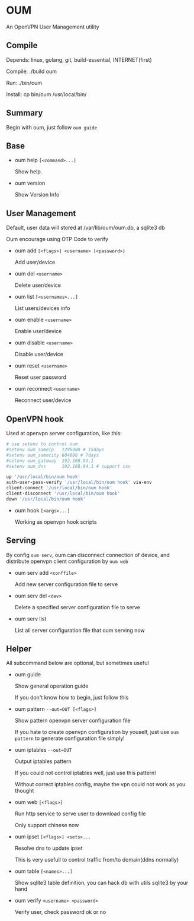 # OUM

An OpenVPN User Management utility

## Compile

Depends: linux, golang, git, build-essential, INTERNET(first)

Compile: ./build oum

Run: ./bin/oum

Install: cp bin/oum /usr/local/bin/

## Summary

Begin with oum, just follow `oum guide`

## Base

* oum help `[<command>...]`

    Show help.

* oum version

    Show Version Info

## User Management

Default, user data will stored at /var/lib/oum/oum.db, a sqlite3 db

Oum encourage using OTP Code to verify

* oum add `[<flags>] <username> [<password>]`

    Add user/device

* oum del `<username>`

    Delete user/device

* oum list `[<usernames>...]`

    List users/devices info

* oum enable `<username>`

    Enable user/device

* oum disable  `<username>`

    Disable user/device

* oum reset `<username>`

    Reset user password

* oum reconnect `<username>`

    Reconnect user/device

## OpenVPN hook

Used at openvpn server configuration, like this:

```bash
# use setenv to control oum
#setenv oum_sameip   1296000 # 15days
#setenv oum_samecity 604800 # 7days
#setenv oum_gateway  192.168.94.1
#setenv oum_dns      192.168.94.1 # support csv

up '/usr/local/bin/oum hook'
auth-user-pass-verify '/usr/local/bin/oum hook' via-env
client-connect '/usr/local/bin/oum hook'
client-disconnect '/usr/local/bin/oum hook'
down '/usr/local/bin/oum hook'
```

* oum hook `[<args>...]`

    Working as openvpn hook scripts

## Serving

By config `oum serv`, oum can disconnect connection of device, and distribute openvpn client configuration by `oum web`

* oum serv add `<conffile>`

    Add new server configuration file to serve

* oum serv del `<dev>`

    Delete a specified server configuration file to serve

* oum serv list

    List all server configuration file that oum serving now

## Helper

All subcommand below are optional, but sometimes useful

* oum guide

    Show general operation guide

    If you don't know how to begin, just follow this

* oum pattern `--out=OUT [<flags>]`

    Show pattern openvpn server configuration file

    If you hate to create openvpn configuration by youself, just use `oum pattern` to generate configuration file simply!

* oum iptables `--out=OUT`

    Output iptables pattern

    If you could not control iptables well, just use this pattern!

    Without correct iptables config, maybe the vpn could not work as you thought

* oum web `[<flags>]`

    Run http service to serve user to download config file

    Only support chinese now

* oum ipset `[<flags>] <sets>...`

    Resolve dns to update ipset

    This is very usefull to control traffic from/to domain(ddns normally)

* oum table `[<names>...]`

    Show sqlite3 table definition, you can hack db with utils sqlite3 by your hand

* oum verify `<username> <password>`

    Verify user, check password ok or no
